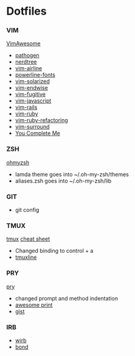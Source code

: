 # Dotfiles

### VIM
[VimAwesome](http://vimawesome.com/)
* [pathogen](https://github.com/tpope/vim-pathogen)
* [nerdtree](https://github.com/scrooloose/nerdtree)
* [vim-airline](https://github.com/bling/vim-airline)
* [powerline-fonts](https://github.com/Lokaltog/powerline-fonts)
* [vim-solarized](https://github.com/altercation/vim-colors-solarized)
* [vim-endwise](http://vimawesome.com/plugin/endwise-vim)
* [vim-fugitive](https://github.com/tpope/vim-fugitive)
* [vim-javascript](https://github.com/pangloss/vim-javascript)
* [vim-rails](https://github.com/tpope/vim-rails)
* [vim-ruby](http://vimawesome.com/plugin/vim-ruby)
* [vim-ruby-refactoring](http://vimawesome.com/plugin/vim-ruby-refactoring)
* [vim-surround](http://vimawesome.com/plugin/surround-vim)
* [You Complete Me](https://github.com/Valloric/YouCompleteMe)

### ZSH
[ohmyzsh](https://github.com/robbyrussell/oh-my-zsh)
* lamda theme goes into ~/.oh-my-zsh/themes
* aliases.zsh goes into ~/.oh-my-zsh/lib

### GIT
* git config

### TMUX
[tmux](https://github.com/ThomasAdam/tmux)
[cheat sheet](https://gist.github.com/MohamedAlaa/2961058)
* Changed binding to control + a
* [tmuxline](https://github.com/edkolev/tmuxline.vim)

### PRY
[pry](https://github.com/pry/pry)
* changed prompt and method indentation
* [awesome print](https://github.com/michaeldv/awesome_print)
* [gist](https://github.com/defunkt/gist)

### IRB
* [wirb](https://github.com/janlelis/wirb)
* [bond](https://github.com/cldwalker/bond)
